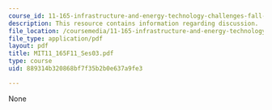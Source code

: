 ```yaml
---
course_id: 11-165-infrastructure-and-energy-technology-challenges-fall-2011
description: This resource contains information regarding discussion.
file_location: /coursemedia/11-165-infrastructure-and-energy-technology-challenges-fall-2011/889314b320868bf7f35b2b0e637a9fe3_MIT11_165F11_Ses03.pdf
file_type: application/pdf
layout: pdf
title: MIT11_165F11_Ses03.pdf
type: course
uid: 889314b320868bf7f35b2b0e637a9fe3

---
```

None